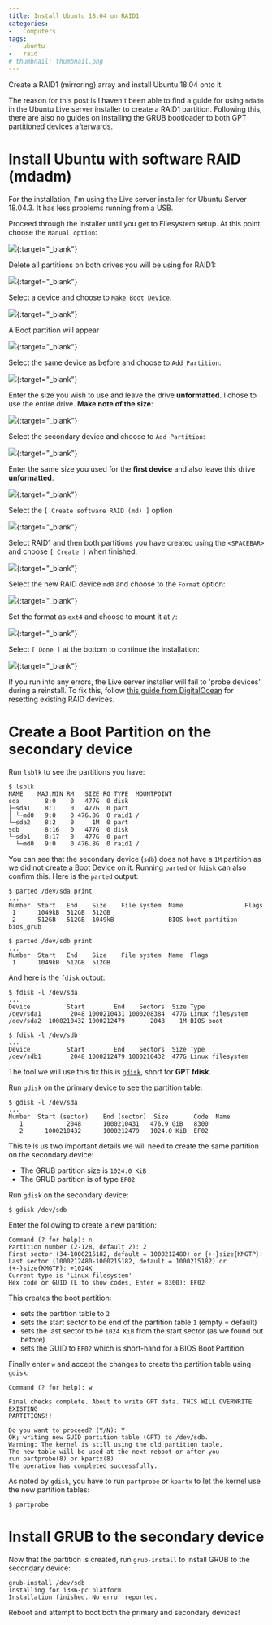 ```yaml
---
title: Install Ubuntu 18.04 on RAID1
categories:
-   Computers
tags:
-   ubuntu
-   raid
# thumbnail: thumbnail.png
---
```


Create a RAID1 (mirroring) array and install Ubuntu 18.04 onto it.

<!-- more -->

The reason for this post is I haven't been able to find a guide for using `mdadm` in the Ubuntu Live server installer to create a RAID1 partition. Following this, there are also no guides on installing the GRUB bootloader to both GPT partitioned devices afterwards.

# Install Ubuntu with software RAID (mdadm)

For the installation, I'm using the Live server installer for Ubuntu Server 18.04.3. It has less problems running from a USB.

Proceed through the installer until you get to Filesystem setup. At this point, choose the `Manual option`:

[![]({{page.images}}1.png)]({{page.images}}1.png){:target="_blank"}

Delete all partitions on both drives you will be using for RAID1:

[![]({{page.images}}2.png)]({{page.images}}2.png){:target="_blank"}

Select a device and choose to `Make Boot Device`.

[![]({{page.images}}3.png)]({{page.images}}3.png){:target="_blank"}

A Boot partition will appear

[![]({{page.images}}4.png)]({{page.images}}4.png){:target="_blank"}

Select the same device as before and choose to `Add Partition`:

[![]({{page.images}}5.png)]({{page.images}}5.png){:target="_blank"}

Enter the size you wish to use and leave the drive **unformatted**. I chose to use the entire drive. **Make note of the size**:

[![]({{page.images}}6.png)]({{page.images}}6.png){:target="_blank"}

Select the secondary device and choose to `Add Partition`:

[![]({{page.images}}7.png)]({{page.images}}7.png){:target="_blank"}

Enter the same size you used for the **first device** and also leave this drive **unformatted**.

[![]({{page.images}}8.png)]({{page.images}}8.png){:target="_blank"}

Select the `[ Create software RAID (md) ]` option

[![]({{page.images}}9.png)]({{page.images}}9.png){:target="_blank"}

Select RAID1 and then both partitions you have created using the `<SPACEBAR>` and choose `[ Create ]` when finished:

[![]({{page.images}}10.png)]({{page.images}}10.png){:target="_blank"}

Select the new RAID device `md0` and choose to the `Format` option:

[![]({{page.images}}11.png)]({{page.images}}11.png){:target="_blank"}

Set the format as `ext4` and choose to mount it at `/`:

[![]({{page.images}}12.png)]({{page.images}}12.png){:target="_blank"}

Select `[ Done ]` at the bottom to continue the installation:

[![]({{page.images}}13.png)]({{page.images}}13.png){:target="_blank"}

If you run into any errors, the Live server installer will fail to 'probe devices' during a reinstall. To fix this, follow [this guide from DigitalOcean](https://www.digitalocean.com/community/tutorials/how-to-create-raid-arrays-with-mdadm-on-ubuntu-18-04#resetting-existing-raid-devices) for resetting existing RAID devices.

# Create a Boot Partition on the secondary device

Run `lsblk` to see the partitions you have:

```shell
$ lsblk
NAME    MAJ:MIN RM   SIZE RO TYPE  MOUNTPOINT
sda       8:0    0   477G  0 disk
├─sda1    8:1    0   477G  0 part
│ └─md0   9:0    0 476.8G  0 raid1 /
└─sda2    8:2    0     1M  0 part
sdb       8:16   0   477G  0 disk
└─sdb1    8:17   0   477G  0 part
  └─md0   9:0    0 476.8G  0 raid1 /
```

You can see that the secondary device (`sdb`) does not have a `1M` partition as we did not create a Boot Device on it. Running `parted` or `fdisk` can also confirm this. Here is the `parted` output:

```shell
$ parted /dev/sda print
...
Number  Start   End    Size    File system  Name                 Flags
 1      1049kB  512GB  512GB
 2      512GB   512GB  1049kB               BIOS boot partition  bios_grub

$ parted /dev/sdb print
...
Number  Start   End    Size    File system  Name  Flags
 1      1049kB  512GB  512GB
```

And here is the `fdisk` output:

```shell
$ fdisk -l /dev/sda
...
Device          Start        End    Sectors  Size Type
/dev/sda1        2048 1000210431 1000208384  477G Linux filesystem
/dev/sda2  1000210432 1000212479       2048    1M BIOS boot

$ fdisk -l /dev/sdb
...
Device          Start        End    Sectors  Size Type
/dev/sdb1        2048 1000212479 1000210432  477G Linux filesystem
```


The tool we will use this fix this is [`gdisk`](https://linux.die.net/man/8/gdisk), short for **GPT fdisk**.

Run `gdisk` on the primary device to see the partition table:

```shell
$ gdisk -l /dev/sda
...
Number  Start (sector)    End (sector)  Size       Code  Name
   1            2048      1000210431   476.9 GiB   8300
   2      1000210432      1000212479   1024.0 KiB  EF02
```

This tells us two important details we will need to create the same partition on the secondary device:
- The GRUB partition size is `1024.0 KiB`
- The GRUB partition is of type `EF02`

Run `gdisk` on the secondary device:

```shell
$ gdisk /dev/sdb
```

Enter the following to create a new partition:

```shell
Command (? for help): n
Partition number (2-128, default 2): 2
First sector (34-1000215182, default = 1000212480) or {+-}size{KMGTP}:
Last sector (1000212480-1000215182, default = 1000215182) or {+-}size{KMGTP}: +1024K
Current type is 'Linux filesystem'
Hex code or GUID (L to show codes, Enter = 8300): EF02
```

This creates the boot partition:
- sets the partition table to `2`
- sets the start sector to be end of the partition table `1` (empty = default)
- sets the last sector to be `1024 KiB` from the start sector (as we found out before)
- sets the GUID to `EF02` which is short-hand for a BIOS Boot Partition

Finally enter `w` and accept the changes to create the partition table using `gdisk`:

```shell
Command (? for help): w

Final checks complete. About to write GPT data. THIS WILL OVERWRITE EXISTING
PARTITIONS!!

Do you want to proceed? (Y/N): Y
OK; writing new GUID partition table (GPT) to /dev/sdb.
Warning: The kernel is still using the old partition table.
The new table will be used at the next reboot or after you
run partprobe(8) or kpartx(8)
The operation has completed successfully.
```

As noted by `gdisk`, you have to run `partprobe` or `kpartx` to let the kernel use the new partition tables:

```shell
$ partprobe
```

# Install GRUB to the secondary device

Now that the partition is created, run `grub-install` to install GRUB to the secondary device:

```shell
grub-install /dev/sdb
Installing for i386-pc platform.
Installation finished. No error reported.
```

Reboot and attempt to boot both the primary and secondary devices!
